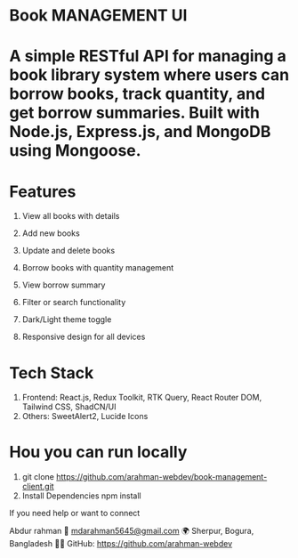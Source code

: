 # Book MANAGEMENT UI

# A simple RESTful API for managing a book library system where users can borrow books, track quantity, and get borrow summaries. Built with Node.js, Express.js, and MongoDB using Mongoose.

# Features

1. View all books with details

2. Add new books

3. Update and delete books

4. Borrow books with quantity management

5. View borrow summary

6. Filter or search functionality

7. Dark/Light theme toggle

8. Responsive design for all devices


# Tech Stack
1. Frontend: React.js, Redux Toolkit, RTK Query, React Router DOM, Tailwind CSS, ShadCN/UI
2. Others: SweetAlert2, Lucide Icons

# Hou you can run locally
1. git clone https://github.com/arahman-webdev/book-management-client.git
2. Install Dependencies npm install


If you need help or want to connect

Abdur rahman 
📧 mdarahman5645@gmail.com 
🌍 Sherpur, Bogura, Bangladesh 
👨‍💻 GitHub: https://github.com/arahman-webdev
